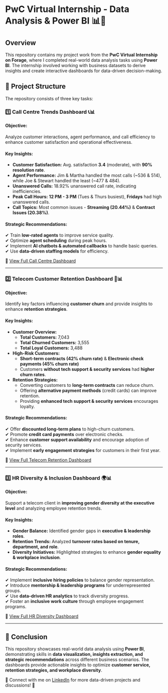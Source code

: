 # PwC Virtual Internship - Data Analysis & Power BI 📊🚀

## Overview
This repository contains my project work from the **PwC Virtual Internship on Forage**, where I completed real-world data analysis tasks using **Power BI**. The internship involved working with business datasets to derive insights and create interactive dashboards for data-driven decision-making.

## 📂 Project Structure
The repository consists of three key tasks:

### 1️⃣ Call Centre Trends Dashboard 📞📊
#### **Objective:**
Analyze customer interactions, agent performance, and call efficiency to enhance customer satisfaction and operational effectiveness.

#### **Key Insights:**
- **Customer Satisfaction:** Avg. satisfaction **3.4** (moderate), with **90% resolution rate**.
- **Agent Performance:** Jim & Martha handled the most calls (~536 & 514), while Joe & Stewart handled the least (~477 & 484).
- **Unanswered Calls:** 18.92% unanswered call rate, indicating inefficiencies.
- **Peak Call Hours:** **12 PM - 3 PM** (Tues & Thurs busiest), **Fridays** had high unanswered calls.
- **Call Topics:** Most common issues - **Streaming (20.44%)** & **Contract Issues (20.38%)**.

#### **Strategic Recommendations:**
✔ Train **low-rated agents** to improve service quality.  
✔ Optimize **agent scheduling** during peak hours.  
✔ Implement **AI chatbots & automated callbacks** to handle basic queries.  
✔ Use **data-driven staffing models** for efficiency.  

📌 [View Full Call Centre Dashboard](./Call%20Centre%20Trends/README.md)

---

### 2️⃣ Telecom Customer Retention Dashboard 📡📊
#### **Objective:**
Identify key factors influencing **customer churn** and provide insights to enhance **retention strategies**.

#### **Key Insights:**
- **Customer Overview:**
  - **Total Customers:** 7,043  
  - **Total Churned Customers:** 3,555  
  - **Total Loyal Customers:** 3,488  
- **High-Risk Customers:**
  - **Short-term contracts (42% churn rate)** & **Electronic check payments (45% churn rate)**
  - Customers **without tech support & security services** had **higher churn rates**.
- **Retention Strategies:**
  - Converting customers to **long-term contracts** can reduce churn.
  - Offering **alternative payment methods** (credit cards) can improve retention.
  - Providing **enhanced tech support & security services** encourages loyalty.

#### **Strategic Recommendations:**
✔ Offer **discounted long-term plans** to high-churn customers.  
✔ Promote **credit card payments** over electronic checks.  
✔ Enhance **customer support availability** and encourage adoption of security services.  
✔ Implement **early engagement strategies** for customers in their first year.  

📌 [View Full Telecom Retention Dashboard](./Telecom%20Churn%20%26%20Retention/README.md)

---

### 3️⃣ HR Diversity & Inclusion Dashboard 🌍📊
#### **Objective:**
Support a telecom client in **improving gender diversity at the executive level** and analyzing employee retention trends.

#### **Key Insights:**
- **Gender Balance:** Identified gender gaps in **executive & leadership roles**.
- **Retention Trends:** Analyzed **turnover rates based on tenure, department, and role**.
- **Diversity Initiatives:** Highlighted strategies to enhance **gender equality & workplace inclusion**.

#### **Strategic Recommendations:**
✔ Implement **inclusive hiring policies** to balance gender representation.  
✔ Introduce **mentorship & leadership programs** for underrepresented groups.  
✔ Use **data-driven HR analytics** to track diversity progress.  
✔ Foster an **inclusive work culture** through employee engagement programs.  

📌 [View Full HR Diversity Dashboard](./HR%20Diversity%20and%20Inclusion/README.md)

---

## 📢 Conclusion
This repository showcases real-world data analysis using **Power BI**, demonstrating skills in **data visualization, insights extraction, and strategic recommendations** across different business scenarios. The dashboards provide actionable insights to optimize **customer service, retention strategies, and workplace diversity**.

🔗 Connect with me on [LinkedIn](https://www.linkedin.com) for more data-driven projects and discussions! 🚀

